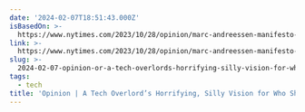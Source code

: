 ```yaml
---
date: '2024-02-07T18:51:43.000Z'
isBasedOn: >-
  https://www.nytimes.com/2023/10/28/opinion/marc-andreessen-manifesto-techno-optimism.html
link: >-
  https://www.nytimes.com/2023/10/28/opinion/marc-andreessen-manifesto-techno-optimism.html
slug: >-
  2024-02-07-opinion-or-a-tech-overlords-horrifying-silly-vision-for-who-should-rule-th
tags:
  - tech
title: 'Opinion | A Tech Overlord’s Horrifying, Silly Vision for Who Should Rule th'
---
```


